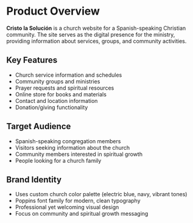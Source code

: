 # Product Overview

**Cristo la Solución** is a church website for a Spanish-speaking Christian community. The site serves as the digital presence for the ministry, providing information about services, groups, and community activities.

## Key Features
- Church service information and schedules
- Community groups and ministries
- Prayer requests and spiritual resources
- Online store for books and materials
- Contact and location information
- Donation/giving functionality

## Target Audience
- Spanish-speaking congregation members
- Visitors seeking information about the church
- Community members interested in spiritual growth
- People looking for a church family

## Brand Identity
- Uses custom church color palette (electric blue, navy, vibrant tones)
- Poppins font family for modern, clean typography
- Professional yet welcoming visual design
- Focus on community and spiritual growth messaging
